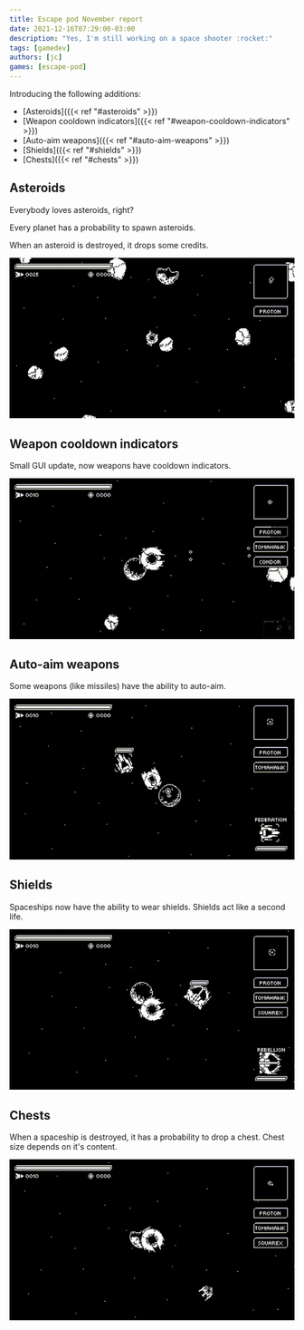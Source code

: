 ```yaml
---
title: Escape pod November report
date: 2021-12-16T07:29:00-03:00
description: "Yes, I'm still working on a space shooter :rocket:"
tags: [gamedev]
authors: [jc]
games: [escape-pod]
---
```


Introducing the following additions:

* [Asteroids]({{< ref "#asteroids" >}})
* [Weapon cooldown indicators]({{< ref "#weapon-cooldown-indicators" >}})
* [Auto-aim weapons]({{< ref "#auto-aim-weapons" >}})
* [Shields]({{< ref "#shields" >}})
* [Chests]({{< ref "#chests" >}})

## Asteroids

Everybody loves asteroids, right?

Every planet has a probability to spawn asteroids.

When an asteroid is destroyed, it drops some credits.

![Asteroids](asteroids.gif)

## Weapon cooldown indicators

Small GUI update, now weapons have cooldown indicators.

![Weapon cooldown indicators](cooldown_indicators.gif)

## Auto-aim weapons

Some weapons (like missiles) have the ability to auto-aim.

![Auto-aim weapons](auto_aim_weapons.gif)

## Shields

Spaceships now have the ability to wear shields. Shields act like a second life.

![Shields](shields.gif)

## Chests

When a spaceship is destroyed, it has a probability to drop a chest. Chest size depends on it's content.

![Chests](chests.gif)

